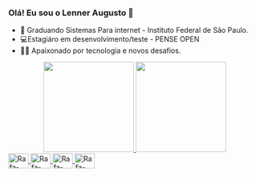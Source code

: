 ### Olá! Eu sou o Lenner Augusto 👋

- 📘 Graduando Sistemas Para internet - Instituto Federal de São Paulo.
- 💻​Estagiáro em desenvolvimento/teste - PENSE OPEN
- 👨‍💻 Apaixonado por tecnologia e novos desafios.

<div align="center">
  <a href="https://github.com/LennerAugusto">
  <img height="180em" src="https://github-readme-stats.vercel.app/api?username=LennerAugusto&show_icons=true&theme=github_dark&include_all_commits=true&count_private=true"/>
  <img height="180em" src="https://github-readme-stats.vercel.app/api/top-langs/?username=LennerAugusto&layout=compact&langs_count=7&theme=github_dark"/>
</div>
  
  <div style="display: inline_block">
      <img  align="center" alt="Rafa-C#" height="30" width="40"  src="https://cdn.jsdelivr.net/gh/devicons/devicon/icons/csharp/csharp-original.svg" />
      <img align="center" alt="Rafa-C#" height="30" width="40" src="https://cdn.jsdelivr.net/gh/devicons/devicon/icons/dotnetcore/dotnetcore-original.svg" />
      <img align="center" alt="Rafa-C#" height="30" width="40" src="https://cdn.jsdelivr.net/gh/devicons/devicon/icons/react/react-original.svg" />
      <img align="center" alt="Rafa-C#" height="30" width="40" src="https://cdn.jsdelivr.net/gh/devicons/devicon/icons/git/git-original.svg" />
      
 </div>
  

